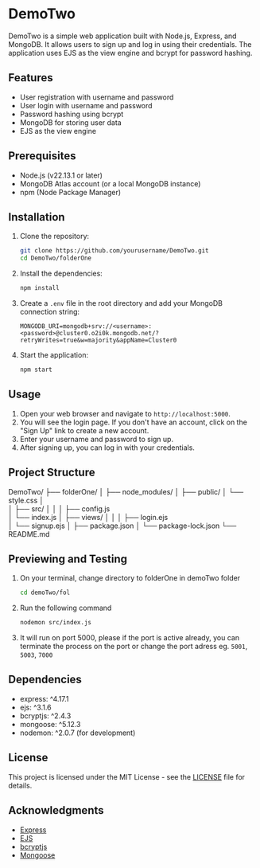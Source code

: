# DemoTwo

DemoTwo is a simple web application built with Node.js, Express, and MongoDB. It allows users to sign up and log in using their credentials. The application uses EJS as the view engine and bcrypt for password hashing.

## Features

- User registration with username and password
- User login with username and password
- Password hashing using bcrypt
- MongoDB for storing user data
- EJS as the view engine

## Prerequisites

- Node.js (v22.13.1 or later)
- MongoDB Atlas account (or a local MongoDB instance)
- npm (Node Package Manager)

## Installation

1. Clone the repository:

    ```sh
    git clone https://github.com/yourusername/DemoTwo.git
    cd DemoTwo/folderOne
    ```

2. Install the dependencies:

    ```sh
    npm install
    ```

3. Create a `.env` file in the root directory and add your MongoDB connection string:

    ```env
    MONGODB_URI=mongodb+srv://<username>:<password>@cluster0.o2i0k.mongodb.net/?retryWrites=true&w=majority&appName=Cluster0
    ```

4. Start the application:

    ```sh
    npm start
    ```

## Usage

1. Open your web browser and navigate to `http://localhost:5000`.
2. You will see the login page. If you don't have an account, click on the "Sign Up" link to create a new account.
3. Enter your username and password to sign up.
4. After signing up, you can log in with your credentials.

## Project Structure

DemoTwo/ 
├── folderOne/ 
│ 
├── node_modules/ 
│ 
├── public/ 
│ └── style.css
│  
│ 
├── src/ 
│ │ 
│ ├── config.js  
│ └── index.js 
│ 
├── views/ 
│ │ 
│ ├── login.ejs  
│ └── signup.ejs 
│ 
├── package.json 
│ 
└── package-lock.json 
└── README.md

## Previewing and Testing

1. On your terminal, change directory to folderOne in demoTwo folder
     ```sh
    cd demoTwo/fol
    ```

2. Run the following command
     ```sh
    nodemon src/index.js
    ```

3. It will run on port 5000, please if the port is active already, you can terminate the process on the port or change the port adress eg. `5001`, `5003`, `7000`


## Dependencies

- express: ^4.17.1
- ejs: ^3.1.6
- bcryptjs: ^2.4.3
- mongoose: ^5.12.3
- nodemon: ^2.0.7 (for development)

## License

This project is licensed under the MIT License - see the [LICENSE](LICENSE) file for details.

## Acknowledgments

- [Express](https://expressjs.com/)
- [EJS](https://ejs.co/)
- [bcryptjs](https://www.npmjs.com/package/bcryptjs)
- [Mongoose](https://mongoosejs.com/)